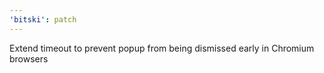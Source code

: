```yaml
---
'bitski': patch
---
```


Extend timeout to prevent popup from being dismissed early in Chromium browsers
